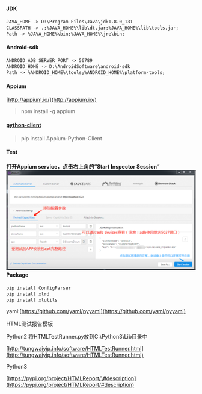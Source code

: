 #### JDK

```
JAVA_HOME -> D:\Program Files\Java\jdk1.8.0_131
CLASSPATH -> .;%JAVA_HOME%\lib\dt.jar;%JAVA_HOME%\lib\tools.jar;
Path -> %JAVA_HOME%\bin;%JAVA_HOME%\jre\bin;
```

#### Android-sdk

```
ANDROID_ADB_SERVER_PORT -> 56789
ANDROID_HOME -> D:\AndroidSoftware\android-sdk
Path -> %ANDROID_HOME%\tools;%ANDROID_HOME%\platform-tools;
```

#### Appium

[http://appium.io/](http://appium.io/)

> npm install -g appium

#### [**python-client**](https://github.com/appium/python-client)

> pip install Appium-Python-Client

#### Test

#### 打开Appium service，点击右上角的“Start Inspector Session”![](../imgs/Appium/appium_test_evn.png)Package

```
pip install ConfigParser
pip install xlrd
pip install xlutils
```

yaml:[https://github.com/yaml/pyyaml](https://github.com/yaml/pyyaml)

HTML测试报告模板

Python2  将HTMLTestRunner.py放到C:\Python3\Lib目录中

[http://tungwaiyip.info/software/HTMLTestRunner.html](http://tungwaiyip.info/software/HTMLTestRunner.html)

Python3

[https://pypi.org/project/HTMLReport/\#description](https://pypi.org/project/HTMLReport/#description)

